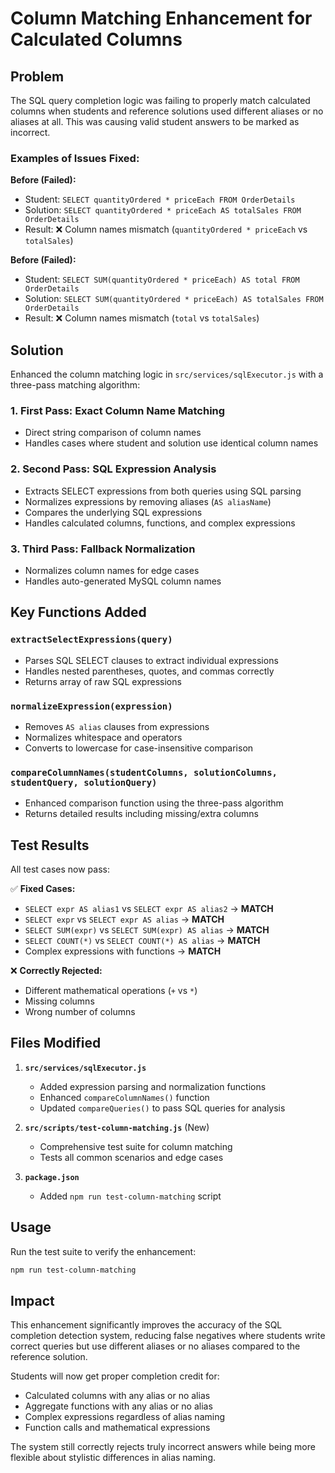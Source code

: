 # Column Matching Enhancement for Calculated Columns

## Problem

The SQL query completion logic was failing to properly match calculated columns when students and reference solutions used different aliases or no aliases at all. This was causing valid student answers to be marked as incorrect.

### Examples of Issues Fixed:

**Before (Failed):**

- Student: `SELECT quantityOrdered * priceEach FROM OrderDetails`
- Solution: `SELECT quantityOrdered * priceEach AS totalSales FROM OrderDetails`
- Result: ❌ Column names mismatch (`quantityOrdered * priceEach` vs `totalSales`)

**Before (Failed):**

- Student: `SELECT SUM(quantityOrdered * priceEach) AS total FROM OrderDetails`
- Solution: `SELECT SUM(quantityOrdered * priceEach) AS totalSales FROM OrderDetails`
- Result: ❌ Column names mismatch (`total` vs `totalSales`)

## Solution

Enhanced the column matching logic in `src/services/sqlExecutor.js` with a three-pass matching algorithm:

### 1. First Pass: Exact Column Name Matching

- Direct string comparison of column names
- Handles cases where student and solution use identical column names

### 2. Second Pass: SQL Expression Analysis

- Extracts SELECT expressions from both queries using SQL parsing
- Normalizes expressions by removing aliases (`AS aliasName`)
- Compares the underlying SQL expressions
- Handles calculated columns, functions, and complex expressions

### 3. Third Pass: Fallback Normalization

- Normalizes column names for edge cases
- Handles auto-generated MySQL column names

## Key Functions Added

### `extractSelectExpressions(query)`

- Parses SQL SELECT clauses to extract individual expressions
- Handles nested parentheses, quotes, and commas correctly
- Returns array of raw SQL expressions

### `normalizeExpression(expression)`

- Removes `AS alias` clauses from expressions
- Normalizes whitespace and operators
- Converts to lowercase for case-insensitive comparison

### `compareColumnNames(studentColumns, solutionColumns, studentQuery, solutionQuery)`

- Enhanced comparison function using the three-pass algorithm
- Returns detailed results including missing/extra columns

## Test Results

All test cases now pass:

✅ **Fixed Cases:**

- `SELECT expr AS alias1` vs `SELECT expr AS alias2` → **MATCH**
- `SELECT expr` vs `SELECT expr AS alias` → **MATCH**
- `SELECT SUM(expr)` vs `SELECT SUM(expr) AS alias` → **MATCH**
- `SELECT COUNT(*)` vs `SELECT COUNT(*) AS alias` → **MATCH**
- Complex expressions with functions → **MATCH**

❌ **Correctly Rejected:**

- Different mathematical operations (`+` vs `*`)
- Missing columns
- Wrong number of columns

## Files Modified

1. **`src/services/sqlExecutor.js`**

   - Added expression parsing and normalization functions
   - Enhanced `compareColumnNames()` function
   - Updated `compareQueries()` to pass SQL queries for analysis

2. **`src/scripts/test-column-matching.js`** (New)

   - Comprehensive test suite for column matching
   - Tests all common scenarios and edge cases

3. **`package.json`**
   - Added `npm run test-column-matching` script

## Usage

Run the test suite to verify the enhancement:

```bash
npm run test-column-matching
```

## Impact

This enhancement significantly improves the accuracy of the SQL completion detection system, reducing false negatives where students write correct queries but use different aliases or no aliases compared to the reference solution.

Students will now get proper completion credit for:

- Calculated columns with any alias or no alias
- Aggregate functions with any alias or no alias
- Complex expressions regardless of alias naming
- Function calls and mathematical expressions

The system still correctly rejects truly incorrect answers while being more flexible about stylistic differences in alias naming.
